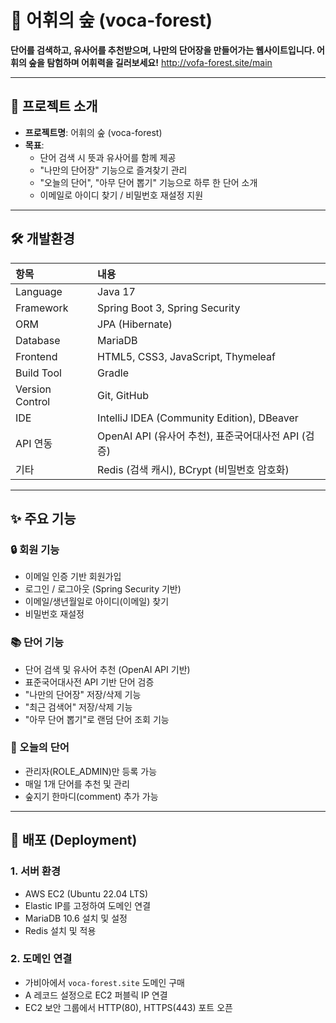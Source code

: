 # 🌳 어휘의 숲 (voca-forest)

**단어를 검색하고, 유사어를 추천받으며, 나만의 단어장을 만들어가는 웹사이트입니다. 어휘의 숲을 탐험하며 어휘력을 길러보세요!**
http://vofa-forest.site/main

---

## 📌 프로젝트 소개

- **프로젝트명**: 어휘의 숲 (voca-forest)
- **목표**:
    - 단어 검색 시 뜻과 유사어를 함께 제공
    - "나만의 단어장" 기능으로 즐겨찾기 관리
    - "오늘의 단어", "아무 단어 뽑기" 기능으로 하루 한 단어 소개
    - 이메일로 아이디 찾기 / 비밀번호 재설정 지원

---

## 🛠️ 개발환경

| 항목              | 내용                                         |
|:----------------|:-------------------------------------------|
| Language        | Java 17                                    |
| Framework       | Spring Boot 3, Spring Security             |
| ORM             | JPA (Hibernate)                            |
| Database        | MariaDB                                    |
| Frontend        | HTML5, CSS3, JavaScript, Thymeleaf         |
| Build Tool      | Gradle                                     |
| Version Control | Git, GitHub                                |
| IDE             | IntelliJ IDEA (Community Edition), DBeaver |
| API 연동          | OpenAI API (유사어 추천), 표준국어대사전 API (검증)      |
| 기타              | Redis (검색 캐시), BCrypt (비밀번호 암호화)           |

---

## ✨ 주요 기능

### 🔒 회원 기능

- 이메일 인증 기반 회원가입
- 로그인 / 로그아웃 (Spring Security 기반)
- 이메일/생년월일로 아이디(이메일) 찾기
- 비밀번호 재설정

### 📚 단어 기능

- 단어 검색 및 유사어 추천 (OpenAI API 기반)
- 표준국어대사전 API 기반 단어 검증
- "나만의 단어장" 저장/삭제 기능
- "최근 검색어" 저장/삭제 기능
- "아무 단어 뽑기"로 랜덤 단어 조회 기능

### 📝 오늘의 단어

- 관리자(ROLE_ADMIN)만 등록 가능
- 매일 1개 단어를 추천 및 관리
- 숲지기 한마디(comment) 추가 가능

---

## 🚀 배포 (Deployment)

### 1. 서버 환경

- AWS EC2 (Ubuntu 22.04 LTS)
- Elastic IP를 고정하여 도메인 연결
- MariaDB 10.6 설치 및 설정
- Redis 설치 및 적용

### 2. 도메인 연결

- 가비아에서 `voca-forest.site` 도메인 구매
- A 레코드 설정으로 EC2 퍼블릭 IP 연결
- EC2 보안 그룹에서 HTTP(80), HTTPS(443) 포트 오픈
